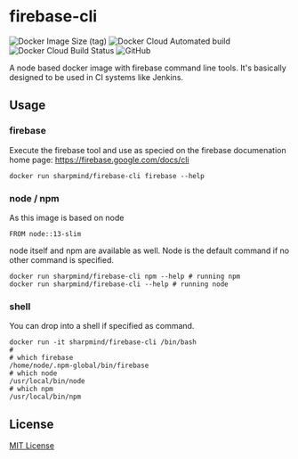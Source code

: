 # firebase-cli

![Docker Image Size (tag)](https://img.shields.io/docker/image-size/sharpmind/firebase-cli/latest)
![Docker Cloud Automated build](https://img.shields.io/docker/cloud/automated/sharpmind/firebase-cli)
![Docker Cloud Build Status](https://img.shields.io/docker/cloud/build/sharpmind/firebase-cli)
![GitHub](https://img.shields.io/github/license/sharpmind-de/firebase-cli)

A node based docker image with firebase command line tools. It's basically designed to be used in CI systems like Jenkins.

## Usage

### firebase

Execute the firebase tool and use as specied on the firebase documenation home page: https://firebase.google.com/docs/cli

```
docker run sharpmind/firebase-cli firebase --help
```

### node / npm

As this image is based on node

```
FROM node::13-slim
```

node itself and npm are available as well. Node is the default command if no other command is specified.

```
docker run sharpmind/firebase-cli npm --help # running npm
docker run sharpmind/firebase-cli --help # running node
```

### shell

You can drop into a shell if specified as command.

```
docker run -it sharpmind/firebase-cli /bin/bash
# 
# which firebase
/home/node/.npm-global/bin/firebase
# which node
/usr/local/bin/node
# which npm
/usr/local/bin/npm
```

## License

[MIT License](http://en.wikipedia.org/wiki/MIT_License)